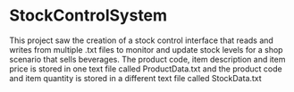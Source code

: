 # StockControlSystem

This project saw the creation of a stock control interface that reads and writes from multiple .txt files to monitor and update stock levels for a shop scenario that sells beverages. The product code, item description and item price is stored in one text file called ProductData.txt and the product code and item quantity is stored in a different text file called StockData.txt
